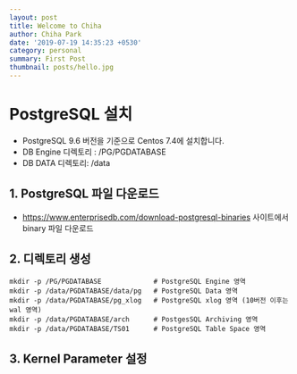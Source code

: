 ```yaml
---
layout: post
title: Welcome to Chiha
author: Chiha Park
date: '2019-07-19 14:35:23 +0530'
category: personal
summary: First Post
thumbnail: posts/hello.jpg
---
```


# PostgreSQL 설치

- PostgreSQL 9.6 버전을 기준으로 Centos 7.4에 설치합니다.
- DB Engine 디렉토리 : /PG/PGDATABASE
- DB DATA 디렉토리: /data



## 1. PostgreSQL 파일 다운로드

- https://www.enterprisedb.com/download-postgresql-binaries 사이트에서 binary 파일 다운로드



## 2. 디렉토리 생성

```
mkdir -p /PG/PGDATABASE				# PostgreSQL Engine 영역
mkdir -p /data/PGDATABASE/data/pg  	# PostgreSQL Data 영역
mkdir -p /data/PGDATABASE/pg_xlog   # PostgreSQL xlog 영역 (10버전 이후는 wal 영역)
mkdir -p /data/PGDATABASE/arch      # PostgesSQL Archiving 영역
mkdir -p /data/PGDATABASE/TS01      # PostgreSQL Table Space 영역
```



## 3. Kernel Parameter 설정

```

```





